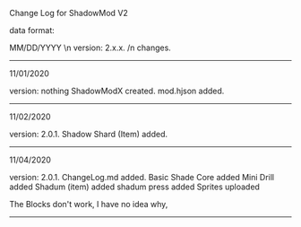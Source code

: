Change Log for ShadowMod V2

data format:

MM/DD/YYYY \n
version: 2.x.x. /n
changes.

-----------------

11/01/2020

version: nothing 
ShadowModX created.
mod.hjson added.

------------------

11/02/2020

version: 2.0.1.
Shadow Shard (Item) added.

------------------

11/04/2020

version: 2.0.1.
ChangeLog.md added.
Basic Shade Core added
Mini Drill added
Shadum (item) added
shadum press added
Sprites uploaded

The Blocks don't work, I have no idea why,

------------------

